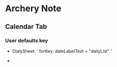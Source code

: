 #  Archery Note

## Calendar Tab
### User defaults key
- DialySheet: 
' forKey: dateLabelText + "dailyList" '

- 

